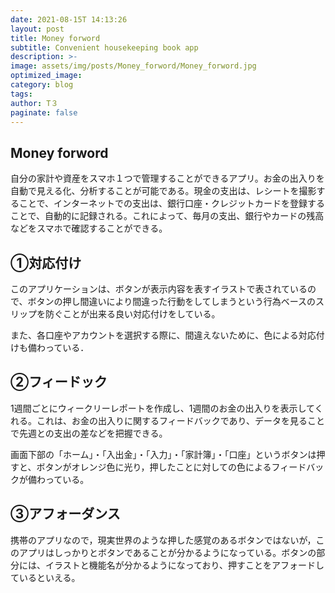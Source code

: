 ```yaml
---
date: 2021-08-15T 14:13:26
layout: post
title: Money forword
subtitle: Convenient housekeeping book app
description: >-
image: assets/img/posts/Money_forword/Money_forword.jpg
optimized_image: 
category: blog
tags: 
author: T３
paginate: false
---
```


## Money forword

自分の家計や資産をスマホ１つで管理することができるアプリ。お金の出入りを自動で見える化、分析することが可能である。現金の支出は、レシートを撮影することで、インターネットでの支出は、銀行口座・クレジットカードを登録することで、自動的に記録される。これによって、毎月の支出、銀行やカードの残高などをスマホで確認することができる。

## ①対応付け

このアプリケーションは、ボタンが表示内容を表すイラストで表されているので、ボタンの押し間違いにより間違った行動をしてしまうという行為ベースのスリップを防ぐことが出来る良い対応付けをしている。

また、各口座やアカウントを選択する際に、間違えないために、色による対応付けも備わっている．


## ②フィードック

1週間ごとにウィークリーレポートを作成し、1週間のお金の出入りを表示してくれる。これは、お金の出入りに関するフィードバックであり、データを見ることで先週との支出の差などを把握できる。

画面下部の「ホーム」・「入出金」・「入力」・「家計簿」・「口座」というボタンは押すと、ボタンがオレンジ色に光り，押したことに対しての色によるフィードバックが備わっている。


## ③アフォーダンス

携帯のアプリなので，現実世界のような押した感覚のあるボタンではないが，このアプリはしっかりとボタンであることが分かるようになっている。ボタンの部分には、イラストと機能名が分かるようになっており、押すことをアフォードしているといえる。